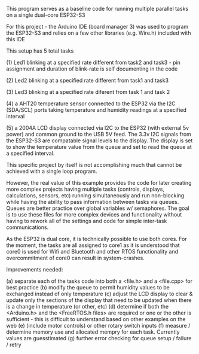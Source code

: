 This program serves as a baseline code for running multiple parallel tasks on a single dual-core ESP32-S3

For this project - the Arduino IDE (board manager 3) was used to program the ESP32-S3 and relies on a few other libraries (e.g. Wire.h) included with this IDE

This setup has 5 total tasks

(1) Led1 blinking at a specified rate different from task2 and task3 - pin assignment and duration of blink-rate is self documenting in the code

(2) Led2 blinking at a specified rate different from task1 and task3

(3) Led3 blinking at a specified rate diferent from task 1 and task 2

(4) a AHT20 temperature sensor connected to the ESP32 via the I2C (SDA/SCL) ports taking temperature and humidity readings at a specified interval

(5) a 2004A LCD display connected via I2C to the ESP32 (with external 5v power) and common ground to the USB 5V feed.  The 3.3v I2C signals from the ESP32-S3 are compatable signal levels to the display.  The display is set to show the temperature value from the queue and set to read the queue at a specified interval.

This specific project by itself is not accomplishing much that cannot be achieved with a single loop program.  

However, the real value of this example provides the code for later creating more complex projects having multiple tasks (controls, displays, calculations, sensors, etc) running simultaneously and run non-blocking while having the ability to pass information between tasks via queues.  Queues are better practice over global variables w/ semaphores.  The goal is to use these files for more complex devices and functionality without having to rework all of the settings and code for simple inter-task communications.

As the ESP32 is dual core, it is technically possible to use both cores.  For the moment, the tasks are all assigned to core1 as it is understood that core0 is used for Wifi and Bluetooth and other RTOS functionality and overcommitment of core0 can result in system-crashes. 

Improvements needed: 

(a) separate each of the tasks code into both a <file.h> and a <file.cpp> for best practice 
(b) modify the queue to permit humidity values to be exchanged instead of only temperature
(c) adjust the LCD display to clear & update only the sections of the display that need to be updated when there is a change in temperature (or other, etc)
(d) determine if both the <Arduino.h> and the <FreeRTOS.h files> are required or one or the other is sufficient - this is difficult to understand based on other examples on the web
(e) (include motor controls) or other rotary switch inputs
(f) measure / determine memory use and allocated mempry for each task.  Currently values are guesstimated
(g) further error checking for queue setup / failure / retry



